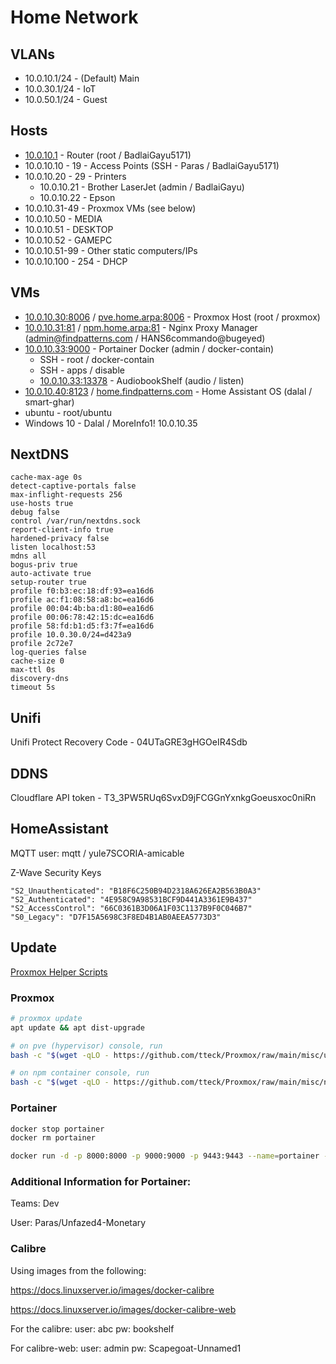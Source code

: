 # Home Network

## VLANs

- 10.0.10.1/24 - (Default) Main
- 10.0.30.1/24 - IoT
- 10.0.50.1/24 - Guest

## Hosts

- [10.0.10.1](https://10.0.10.1/) - Router (root / BadlaiGayu5171)
- 10.0.10.10 - 19 - Access Points (SSH - Paras / BadlaiGayu5171)
- 10.0.10.20 - 29 - Printers
  - 10.0.10.21 - Brother LaserJet (admin / BadlaiGayu)
  - 10.0.10.22 - Epson
- 10.0.10.31-49 - Proxmox VMs (see below)
- 10.0.10.50 - MEDIA
- 10.0.10.51 - DESKTOP
- 10.0.10.52 - GAMEPC
- 10.0.10.51-99 - Other static computers/IPs
- 10.0.10.100 - 254 - DHCP

## VMs

- [10.0.10.30:8006](https://10.0.10.30:8006) / [pve.home.arpa:8006](https://pve.home.arpa:8006) - Proxmox Host (root / proxmox)
- [10.0.10.31:81](http://10.0.10.31:81) / [npm.home.arpa:81](http://npm.home.arpa:81) - Nginx Proxy Manager (admin@findpatterns.com / HANS6commando@bugeyed)
- [10.0.10.33:9000](http://10.0.10.33:9000) - Portainer Docker (admin / docker-contain)
  - SSH - root / docker-contain
  - SSH - apps / disable
  - [10.0.10.33:13378](http://10.0.10.33:13378) - AudiobookShelf (audio / listen)
- [10.0.10.40:8123](http://10.0.10.40:8123) / [home.findpatterns.com](https://home.findpatterns.com) - Home Assistant OS (dalal / smart-ghar)
- ubuntu - root/ubuntu
- Windows 10 - Dalal / MoreInfo1! 10.0.10.35

## NextDNS

```
cache-max-age 0s
detect-captive-portals false
max-inflight-requests 256
use-hosts true
debug false
control /var/run/nextdns.sock
report-client-info true
hardened-privacy false
listen localhost:53
mdns all
bogus-priv true
auto-activate true
setup-router true
profile f0:b3:ec:18:df:93=ea16d6
profile ac:f1:08:58:a8:bc=ea16d6
profile 00:04:4b:ba:d1:80=ea16d6
profile 00:06:78:42:15:dc=ea16d6
profile 58:fd:b1:d5:f3:7f=ea16d6
profile 10.0.30.0/24=d423a9
profile 2c72e7
log-queries false
cache-size 0
max-ttl 0s
discovery-dns
timeout 5s
```

## Unifi

Unifi Protect Recovery Code - 04UTaGRE3gHGOeIR4Sdb

## DDNS

Cloudflare API token - T3_3PW5RUq6SvxD9jFCGGnYxnkgGoeusxoc0niRn

## HomeAssistant

MQTT user: mqtt / yule7SCORIA-amicable

Z-Wave Security Keys

```
"S2_Unauthenticated": "B18F6C250B94D2318A626EA2B563B0A3"
"S2_Authenticated": "4E958C9A98531BCF9D441A3361E9B437"
"S2_AccessControl": "66C0361B3D06A1F03C1137B9F0C046B7"
"S0_Legacy": "D7F15A5698C3F8ED4B1AB0AEEA5773D3"
```

## Update

[Proxmox Helper Scripts](https://tteck.github.io/Proxmox/)

### Proxmox

```bash
# proxmox update
apt update && apt dist-upgrade

# on pve (hypervisor) console, run
bash -c "$(wget -qLO - https://github.com/tteck/Proxmox/raw/main/misc/update-lxcs.sh)"

# on npm container console, run
bash -c "$(wget -qLO - https://github.com/tteck/Proxmox/raw/main/misc/npm_update.sh)"
```

### Portainer

```bash
docker stop portainer
docker rm portainer

docker run -d -p 8000:8000 -p 9000:9000 -p 9443:9443 --name=portainer --restart=always --pull=always -v /var/run/docker.sock:/var/run/docker.sock -v portainer_data:/data portainer/portainer-ee:latest
```

### Additional Information for Portainer:

Teams: Dev

User: Paras/Unfazed4-Monetary



### Calibre 

Using images from the following:

https://docs.linuxserver.io/images/docker-calibre

https://docs.linuxserver.io/images/docker-calibre-web

For the calibre: user: abc pw: bookshelf

For calibre-web: user: admin pw: Scapegoat-Unnamed1

